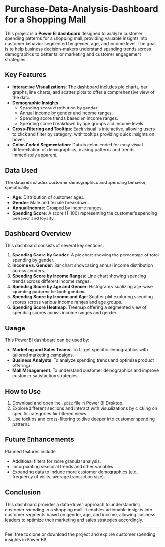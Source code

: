 # Purchase-Data-Analysis-Dashboard for a Shopping Mall

This project is a **Power BI dashboard** designed to analyze customer spending patterns for a shopping mall, providing valuable insights into customer behavior segmented by gender, age, and income level. The goal is to help business decision-makers understand spending trends across demographics to better tailor marketing and customer engagement strategies.

## Key Features

- **Interactive Visualizations**: The dashboard includes pie charts, bar graphs, line charts, and scatter plots to offer a comprehensive view of the data.
- **Demographic Insights**:
  - Spending score distribution by gender.
  - Annual income by gender and income ranges.
  - Spending score trends based on income ranges.
  - Spending score breakdown by age groups and income levels.
- **Cross-Filtering and Tooltips**: Each visual is interactive, allowing users to click and filter by category, with tooltips providing quick insights on hover.
- **Color-Coded Segmentation**: Data is color-coded for easy visual differentiation of demographics, making patterns and trends immediately apparent.

## Data Used

The dataset includes customer demographics and spending behavior, specifically:
- **Age**: Distribution of customer ages.
- **Gender**: Male and female breakdown.
- **Annual Income**: Grouped by income ranges.
- **Spending Score**: A score (1-100) representing the customer’s spending behavior and loyalty.

## Dashboard Overview

This dashboard consists of several key sections:
1. **Spending Score by Gender**: A pie chart showing the percentage of total spending by gender.
2. **Income vs. Gender**: Bar chart showcasing annual income distribution across genders.
3. **Spending Score by Income Ranges**: Line chart showing spending trends across different income ranges.
4. **Spending Score by Age and Gender**: Histogram visualizing age-wise spending patterns for both genders.
5. **Spending Score by Income and Age**: Scatter plot exploring spending scores across various income ranges and age groups.
6. **Spending Score Heatmap**: Treemap offering a segmented view of spending scores across income ranges and gender.

## Usage

This Power BI dashboard can be used by:
- **Marketing and Sales Teams**: To target specific demographics with tailored marketing campaigns.
- **Business Analysts**: To analyze spending trends and optimize product offerings.
- **Mall Management**: To understand customer demographics and improve customer satisfaction strategies.

## How to Use

1. Download and open the `.pbix` file in Power BI Desktop.
2. Explore different sections and interact with visualizations by clicking on specific categories for filtered views.
3. Use tooltips and cross-filtering to dive deeper into customer spending patterns.

## Future Enhancements

Planned features include:
- Additional filters for more granular analysis.
- Incorporating seasonal trends and other variables.
- Expanding data to include more customer demographics (e.g., frequency of visits, average transaction size).

## Conclusion

This dashboard provides a data-driven approach to understanding customer spending in a shopping mall. It enables actionable insights into customer segments based on gender, age, and income, allowing business leaders to optimize their marketing and sales strategies accordingly. 

---

Feel free to clone or download the project and explore customer spending insights in Power BI!
